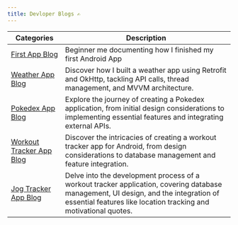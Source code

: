 ```yaml
---
title: Devloper Blogs ✍️
---
```


| Categories | Description |
| ----------- | ----------- |
| [First App Blog](https://ramzijabali.github.io/articles/Dev-Blogs/First-Android-App-Tic-Tac-Toe) |Beginner me documenting how I finished my first Android App |
| [Weather App Blog](https://ramzijabali.github.io/articles/Dev-Blogs/Weather-App-Blog) | Discover how I built a weather app using Retrofit and OkHttp, tackling API calls, thread management, and MVVM architecture.|
| [Pokedex App Blog](https://ramzijabali.github.io/articles/Dev-Blogs/Pokedex-App-Blog) | Explore the journey of creating a Pokedex application, from initial design considerations to implementing essential features and integrating external APIs.|
| [Workout Tracker App Blog](https://ramzijabali.github.io/articles/Dev-Blogs/Workout-Tracker-App-Blog) | Discover the intricacies of creating a workout tracker app for Android, from design considerations to database management and feature integration.| 
| [Jog Tracker App Blog](https://ramzijabali.github.io/articles/Dev-Blogs/Jog-Tracker-App-Blog) | Delve into the development process of a workout tracker application, covering database management, UI design, and the integration of essential features like location tracking and motivational quotes.|

